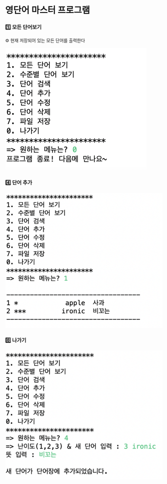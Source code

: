 영단어 마스터 프로그램
================

### 1️⃣ 모든 단어보기
⚙️ 현재 저장되어 있는 모든 단어를 출력한다

![Alt text](./screenshot/0나가기.png)

### 4️⃣ 단어 추가
![Alt text](./screenshot/1모든단어보기.png)

### 0️⃣ 나가기
![Alt text](./screenshot/4단어추가.png)